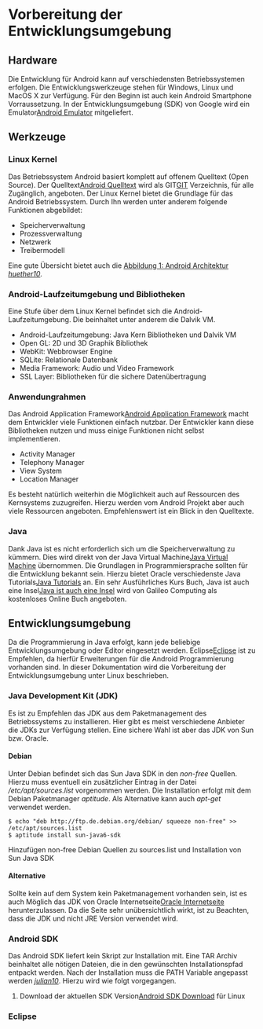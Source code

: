 # Vorbereitung der Entwicklungsumgebung

## Hardware

Die Entwicklung für Android kann auf verschiedensten Betriebssystemen erfolgen. Die Entwicklungswerkzeuge stehen für Windows, Linux und MacOS X zur Verfügung. Für den Beginn ist auch kein Android Smartphone Vorraussetzung. In der Entwicklungsumgebung (SDK) von Google wird ein Emulator<span class="fn"><a href="http://developer.android.com/guide/developing/tools/emulator.html">Android Emulator</a></span> mitgeliefert.

## Werkzeuge

### Linux Kernel
Das Betriebssystem Android basiert komplett auf offenem Quelltext (Open Source). Der Quelltext<span class="fn"><a href="http://source.android.com/">Android Quelltext</a></span> wird als GIT<span class="fn"><a href="http://git-scm.com/">GIT</a></span> Verzeichnis, für alle Zugänglich, angeboten. Der Linux Kernel bietet die Grundlage für das Android Betriebssystem. Durch Ihn werden unter anderem folgende Funktionen abgebildet:

* Speicherverwaltung
* Prozessverwaltung
* Netzwerk
* Treibermodell

Eine gute Übersicht bietet auch die <a href="#android-architektur">Abbildung 1: Android Architektur <a href="#huether10"><cite>huether10</cite></a></a>.

### Android-Laufzeitumgebung und Bibliotheken

Eine Stufe über dem Linux Kernel befindet sich die Android-Laufzeitumgebung. Die beinhaltet unter anderem die Dalvik VM.

* Android-Laufzeitumgebung: Java Kern Bibliotheken und Dalvik VM 
* Open GL: 2D und 3D Graphik Bibliothek
* WebKit: Webbrowser Engine
* SQLite: Relationale Datenbank
* Media Framework: Audio und Video Framework
* SSL Layer: Bibliotheken für die sichere Datenübertragung

### Anwendungrahmen

Das Android Application Framework<span class="fn"><a href="http://developer.android.com/resources/faq/framework.html">Android Application Framework</a></span> macht dem Entwickler viele Funktionen einfach nutzbar. Der Entwickler kann diese Bibliotheken nutzen und muss einige Funktionen nicht selbst implementieren.

* Activity Manager
* Telephony Manager
* View System
* Location Manager

Es besteht natürlich weiterhin die Möglichkeit auch auf Ressourcen des Kernsystems zuzugreifen. Hierzu werden vom Android Projekt aber auch viele Ressourcen angeboten. Empfehlenswert ist ein Blick in den Quelltexte.

### Java

Dank Java ist es nicht erforderlich sich um die Speicherverwaltung zu kümmern. Dies wird direkt von der Java Virtual Machine<span class="fn"><a href="http://java.sun.com/docs/books/jvms/">Java Virtual Machine</a></span> übernommen. Die Grundlagen in Programmiersprache sollten für die Entwicklung bekannt sein. Hierzu bietet Oracle verschiedenste Java Tutorials<span class="fn"><a href="http://docs.oracle.com/javase/tutorial/">Java Tutorials</a></span> an. Ein sehr Ausführliches Kurs Buch, Java ist auch eine Insel<span class="fn"><a href="http://openbook.galileocomputing.de/javainsel/">Java ist auch eine Insel</a></span> wird von Galileo Computing als kostenloses Online Buch angeboten.

## Entwicklungsumgebung

Da die Programmierung in Java erfolgt, kann jede beliebige Entwicklungsumgebung oder Editor eingesetzt werden. Eclipse<span class="fn"><a href="http://www.eclipse.org/">Eclipse</a></span> ist zu Empfehlen, da hierfür Erweiterungen für die Android Programmierung vorhanden sind. In dieser Dokumentation wird die Vorbereitung der Entwicklungsumgebung unter Linux beschrieben.

### Java Development Kit (JDK)

Es ist zu Empfehlen das JDK aus dem Paketmanagement des Betriebssystems zu installieren. Hier gibt es meist verschiedene Anbieter die JDKs zur Verfügung stellen. Eine sichere Wahl ist aber das JDK von Sun bzw. Oracle.

#### Debian

Unter Debian befindet sich das Sun Java SDK in den <i>non-free</i> Quellen. Hierzu muss eventuell ein zusätzlicher Eintrag in der Datei <i>/etc/apt/sources.list</i> vorgenommen werden. Die Installation erfolgt mit dem Debian Paketmanager <i>aptitude</i>. Als Alternative kann auch <i>apt-get</i> verwendet werden.

<div class="listing" id="sources-listnon-free">
<pre><code>$ echo "deb http://ftp.de.debian.org/debian/ squeeze non-free" >> /etc/apt/sources.list
$ aptitude install sun-java6-sdk</code></pre>
	<p>Hinzufügen non-free Debian Quellen zu sources.list und Installation von Sun Java SDK</p>
</div>


#### Alternative

Sollte kein auf dem System kein Paketmanagement vorhanden sein, ist es auch Möglich das JDK von Oracle Internetseite<span class="fn"><a href="http://www.oracle.com/technetwork/java/javase/downloads">Oracle Internetseite</a></span> herunterzulassen. Da die Seite sehr unübersichtlich wirkt, ist zu Beachten, dass die JDK und nicht JRE Version verwendet wird.


### Android SDK

Das Android SDK liefert kein Skript zur Installation mit. Eine TAR Archiv beinhaltet alle nötigen Dateien, die in den gewünschten Installationspfad entpackt werden. Nach der Installation muss die PATH Variable angepasst werden <a href="#julian10"><cite>julian10</cite></a>. Hierzu wird wie folgt vorgegangen.

<ol>
  <li>Download der aktuellen SDK Version<span class="fn"><a href="http://developer.android.com/sdk/">Android SDK Download</a></span> für Linux</li>

</ol>

### Eclipse


